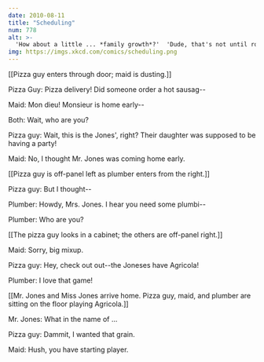 ```yaml
---
date: 2010-08-11
title: "Scheduling"
num: 778
alt: >-
  'How about a little ... *family growth*?'  'Dude, that's not until round two.'
img: https://imgs.xkcd.com/comics/scheduling.png
---
```

[[Pizza guy enters through door; maid is dusting.]]

Pizza Guy: Pizza delivery! Did someone order a hot sausag--

Maid: Mon dieu! Monsieur is home early--

Both: Wait, who are you?

Pizza guy: Wait, this is the Jones', right? Their daughter was supposed to be having a party!

Maid: No, I thought Mr. Jones was coming home early.

[[Pizza guy is off-panel left as plumber enters from the right.]]

Pizza guy: But I thought--

Plumber: Howdy, Mrs. Jones. I hear you need some plumbi--

Plumber: Who are you?

[[The pizza guy looks in a cabinet; the others are off-panel right.]]

Maid: Sorry, big mixup.

Pizza guy: Hey, check out out--the Joneses have Agricola!

Plumber: I love that game!

[[Mr. Jones and Miss Jones arrive home. Pizza guy, maid, and plumber are sitting on the floor playing Agricola.]]

Mr. Jones: What in the name of ...

Pizza guy: Dammit, I wanted that grain.

Maid: Hush, you have starting player.

